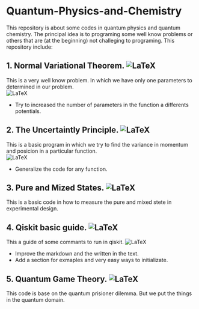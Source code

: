 # Quantum-Physics-and-Chemistry

This repository is about some codes in quantum physics and quantum chemistry. The principal idea is to programing some well know problems or others that are (at the beginning) not challeging to programing.
 This repository include:
 
## 1. Normal Variational Theorem. ![LaTeX](https://img.shields.io/badge/COMPLETE-30%25-orange)
 
This is a very well know problem. In which we have only one parameters to determined in our problem.  
![LaTeX](https://img.shields.io/badge/IMPROVEMENTS-1-ff69b4)
* Try to increased the number of parameters in the function a differents potentials.
 
## 2. The Uncertaintly Principle. ![LaTeX](https://img.shields.io/badge/COMPLETE-45%25-orange)

This is a basic program in which we try to find the variance in momentum and posicion in a particular function.  
![LaTeX](https://img.shields.io/badge/IMPROVEMENTS-1-ff69b4)
* Generalize the code for any function.
 
## 3. Pure and Mized States. ![LaTeX](https://img.shields.io/badge/COMPLETE-45%25-orange)

This is a basic code in how to measure the pure and mixed stete in experimental design.
 
## 4. Qiskit basic guide. ![LaTeX](https://img.shields.io/badge/COMPLETE-45%25-orange)
 
This a guide of some commants to run in qiskit. 
![LaTeX](https://img.shields.io/badge/IMPROVEMENTS-2-ff69b4)  
* Improve the markdown and the written in the text.
* Add a section for exmaples and very easy ways to initializate.
 
## 5. Quantum Game Theory. ![LaTeX](https://img.shields.io/badge/COMPLETE-85%25-green)
 
This code is base on the quantum prisioner dilemma. But we put the things in the quantum domain.
 

